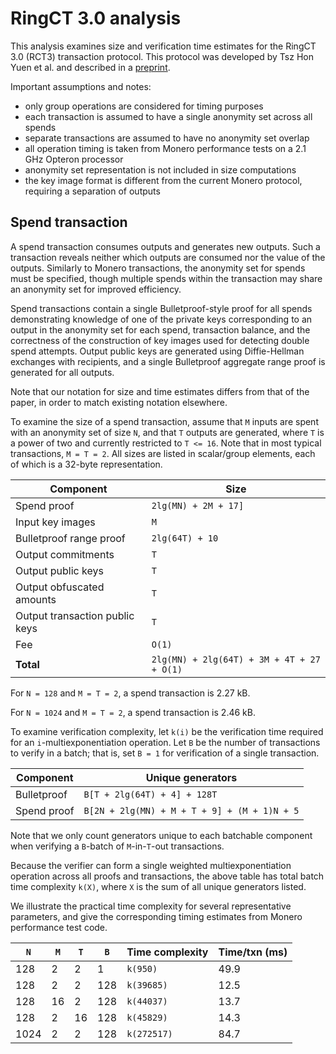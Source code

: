 # RingCT 3.0 analysis

This analysis examines size and verification time estimates for the RingCT 3.0 (RCT3) transaction protocol. This protocol was developed by Tsz Hon Yuen et al. and described in a [preprint](https://eprint.iacr.org/2019/508).

Important assumptions and notes:
- only group operations are considered for timing purposes
- each transaction is assumed to have a single anonymity set across all spends
- separate transactions are assumed to have no anonymity set overlap
- all operation timing is taken from Monero performance tests on a 2.1 GHz Opteron processor
- anonymity set representation is not included in size computations
- the key image format is different from the current Monero protocol, requiring a separation of outputs


## Spend transaction

A spend transaction consumes outputs and generates new outputs. Such a transaction reveals neither which outputs are consumed nor the value of the outputs. Similarly to Monero transactions, the anonymity set for spends must be specified, though multiple spends within the transaction may share an anonymity set for improved efficiency.

Spend transactions contain a single Bulletproof-style proof for all spends demonstrating knowledge of one of the private keys corresponding to an output in the anonymity set for each spend, transaction balance, and the correctness of the construction of key images used for detecting double spend attempts. Output public keys are generated using Diffie-Hellman exchanges with recipients, and a single Bulletproof aggregate range proof is generated for all outputs.

Note that our notation for size and time estimates differs from that of the paper, in order to match existing notation elsewhere.

To examine the size of a spend transaction, assume that `M` inputs are spent with an anonymity set of size `N`, and that `T` outputs are generated, where `T` is a power of two and currently restricted to `T <= 16`. Note that in most typical transactions, `M = T = 2`. All sizes are listed in scalar/group elements, each of which is a 32-byte representation.

Component | Size
--------- | ----
Spend proof | `2lg(MN) + 2M + 17]`
Input key images | `M`
Bulletproof range proof | `2lg(64T) + 10`
Output commitments | `T`
Output public keys | `T`
Output obfuscated amounts | `T`
Output transaction public keys | `T`
Fee | `O(1)`
**Total** | `2lg(MN) + 2lg(64T) + 3M + 4T + 27 + O(1)`

For `N = 128` and `M = T = 2`, a spend transaction is 2.27 kB.

For `N = 1024` and `M = T = 2`, a spend transaction is 2.46 kB.

To examine verification complexity, let `k(i)` be the verification time required for an `i`-multiexponentiation operation. Let `B` be the number of transactions to verify in a batch; that is, set `B = 1` for verification of a single transaction.

Component | Unique generators
--------- | -----------------
Bulletproof | `B[T + 2lg(64T) + 4] + 128T`
Spend proof | `B[2N + 2lg(MN) + M + T + 9] + (M + 1)N + 5`

Note that we only count generators unique to each batchable component when verifying a `B`-batch of `M`-in-`T`-out transactions.

Because the verifier can form a single weighted multiexponentiation operation across all proofs and transactions, the above table has total batch time complexity `k(X)`, where `X` is the sum of all unique generators listed.

We illustrate the practical time complexity for several representative parameters, and give the corresponding timing estimates from Monero performance test code.

`N` | `M` | `T` | `B` | Time complexity | Time/txn (ms)
--- | --- | --- | --- | --------------- | -------------
128 |   2 |   2 |   1 | `k(950)` | 49.9
128 |   2 |   2 | 128 | `k(39685)` | 12.5
128 |  16 |   2 | 128 | `k(44037)` | 13.7
128 |   2 |  16 | 128 | `k(45829)` | 14.3
1024 |  2 |   2 | 128 | `k(272517)` | 84.7
